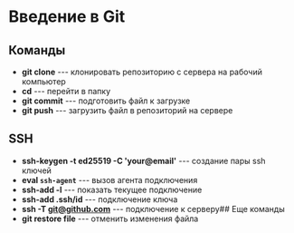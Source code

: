 # Введение в Git
## Команды
* **git clone** --- клонировать репозиторию с сервера на рабочий компьютер
* **cd** --- перейти в папку
* **git commit** --- подготовить файл к загрузке
* **git push** --- загрузить файл в репозиторий на сервере
## SSH
* **ssh-keygen -t ed25519 -C 'your@email'** --- создание пары ssh ключей
* **eval `ssh-agent`** --- вызов агента подключения
* **ssh-add -l** --- показать текущее подключение
* **ssh-add .ssh/id** --- подключение ключа
* **ssh -T git@github.com** --- подключение к серверу## Еще команды
* **git restore file** --- отменить изменения файла
